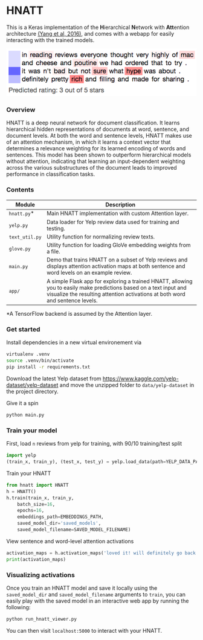 # HNATT
This is a Keras implementation of the **H**ierarchical **N**etwork with **Att**ention architecture [(Yang et al, 2016)](http://www.cs.cmu.edu/~./hovy/papers/16HLT-hierarchical-attention-networks.pdf), and comes with a webapp for easily interacting with the trained models.

![Screenshot of HNATT in action](hnatt_example.png "Example of HNATT attention and prediction")

### Overview
HNATT is a deep neural network for document classification. It learns hierarchical hidden representations of documents at word, sentence, and document levels. At both the word and sentence levels, HNATT makes use of an attention mechanism, in which it learns a context vector that determines a relevance weighting for its learned encoding of words and sentences. This model has been shown to outperform hierarchical models without attention, indicating that learning an input-dependent weighting across the various substructures of the document leads to improved performance in classification tasks.

### Contents
| Module | Description |
| ------ | ------ |
| `hnatt.py`* | Main HNATT implementation with custom Attention layer. |
| `yelp.py` | Data loader for Yelp review data used for training and testing. |
| `text_util.py` | Utility function for normalizing review texts. |
| `glove.py` | Utility function for loading GloVe embedding weights from a file. |
| `main.py` | Demo that trains HNATT on a subset of Yelp reviews and displays attention activation maps at both sentence and word levels on an example review. |
| `app/` | A simple Flask app for exploring a trained HNATT, allowing you to easily make predictions based on a text input and visualize the resulting attention activations at both word and sentence levels. |

*A TensorFlow backend is assumed by the Attention layer.

### Get started
Install dependencies in a new virtual environement via
```bash
virtualenv .venv
source .venv/bin/activate
pip install -r requirements.txt
```

Download the latest Yelp dataset from  https://www.kaggle.com/yelp-dataset/yelp-dataset and move the unzipped folder to `data/yelp-dataset` in the project directory.

Give it a spin
```bash
python main.py
```

### Train your model
First, load `n` reviews from yelp for training, with 90/10 training/test split
```python
import yelp
(train_x, train_y), (test_x, test_y) = yelp.load_data(path=YELP_DATA_PATH, size=1e5, train_ratio=0.9)
```
Train your HNATT
```python
from hnatt import HNATT
h = HNATT()	
h.train(train_x, train_y, 
	batch_size=16,
	epochs=16,
	embeddings_path=EMBEDDINGS_PATH, 
	saved_model_dir='saved_models',
	saved_model_filename=SAVED_MODEL_FILENAME)
```

View sentence and word-level attention activations
```python
activation_maps = h.activation_maps('loved it! will definitely go back again.')
print(activation_maps)
```
### Visualizing activations
Once you train an HNATT model and save it locally using the `saved_model_dir` and `saved_model_filename` arguments to `train`, you can easily play with the saved model in an interactive web app by running the following:
```python
python run_hnatt_viewer.py
```
You can then visit `localhost:5000` to interact with your HNATT.
